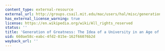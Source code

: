 ```yaml
---
content_type: external-resource
external_url: http://groups.csail.mit.edu/mac/users/hal/misc/generation-of-greatness.html
has_external_license_warning: true
license: https://en.wikipedia.org/wiki/All_rights_reserved
status: ''
title: 'Generation of Greatness: The Idea of a University in an Age of Science'
uid: 660ae58c-eabc-4fd2-815e-162f66076b2d
wayback_url: ''
---
```

